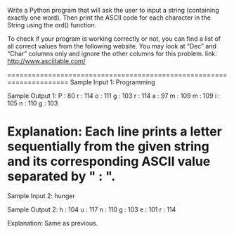 Write a Python program that will ask the user to input a string (containing exactly one word). Then print the ASCII code for each character in the String using the ord() function.

To check if your program is working correctly or not, you can find a list of all correct values from the following website. You may look at “Dec” and “Char” columns only and ignore the other columns for this problem.
link: http://www.asciitable.com/

=====================================================================
Sample Input 1:
Programming

Sample Output 1:
P : 80
r : 114
o : 111
g : 103
r : 114
a : 97
m : 109
m : 109
i : 105
n : 110
g : 103

Explanation: Each line prints a letter sequentially from the given string and its corresponding ASCII value separated by " : ".
=====================================================================

Sample Input 2:
hunger

Sample Output 2:
h : 104
u : 117
n : 110
g : 103
e : 101
r : 114

Explanation: Same as previous.
